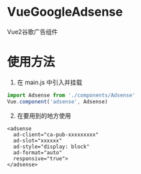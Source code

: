 # VueGoogleAdsense
Vue2谷歌广告组件

# 使用方法

1. 在 main.js 中引入并挂载

~~~js
import Adsense from './components/Adsense'
Vue.component('adsense', Adsense)
~~~

2. 在要用到的地方使用

~~~vue
<adsense
  ad-client="ca-pub-xxxxxxxxx"
  ad-slot="xxxxxx"
  ad-style="display: block"
  ad-format="auto"
  responsive="true">
</adsense>
~~~
